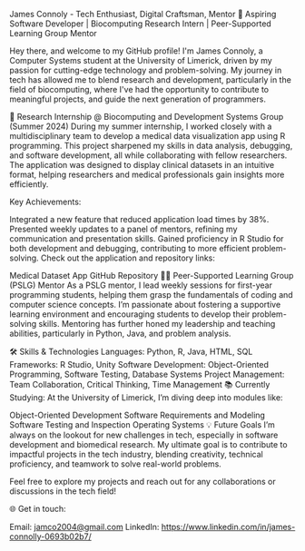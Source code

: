 James Connoly - Tech Enthusiast, Digital Craftsman, Mentor
🚀 Aspiring Software Developer | Biocomputing Research Intern | Peer-Supported Learning Group Mentor

Hey there, and welcome to my GitHub profile! I'm James Connoly, a Computer Systems student at the University of Limerick, driven by my passion for cutting-edge technology and problem-solving. My journey in tech has allowed me to blend research and development, particularly in the field of biocomputing, where I've had the opportunity to contribute to meaningful projects, and guide the next generation of programmers.

🔬 Research Internship @ Biocomputing and Development Systems Group (Summer 2024)
During my summer internship, I worked closely with a multidisciplinary team to develop a medical data visualization app using R programming. This project sharpened my skills in data analysis, debugging, and software development, all while collaborating with fellow researchers. The application was designed to display clinical datasets in an intuitive format, helping researchers and medical professionals gain insights more efficiently.

Key Achievements:

Integrated a new feature that reduced application load times by 38%.
Presented weekly updates to a panel of mentors, refining my communication and presentation skills.
Gained proficiency in R Studio for both development and debugging, contributing to more efficient problem-solving.
Check out the application and repository links:

Medical Dataset App
GitHub Repository
👨‍🏫 Peer-Supported Learning Group (PSLG) Mentor
As a PSLG mentor, I lead weekly sessions for first-year programming students, helping them grasp the fundamentals of coding and computer science concepts. I’m passionate about fostering a supportive learning environment and encouraging students to develop their problem-solving skills. Mentoring has further honed my leadership and teaching abilities, particularly in Python, Java, and problem analysis.

🛠 Skills & Technologies
Languages: Python, R, Java, HTML, SQL
Frameworks: R Studio, Unity
Software Development: Object-Oriented Programming, Software Testing, Database Systems
Project Management: Team Collaboration, Critical Thinking, Time Management
📚 Currently Studying:
At the University of Limerick, I’m diving deep into modules like:

Object-Oriented Development
Software Requirements and Modeling
Software Testing and Inspection
Operating Systems
💡 Future Goals
I’m always on the lookout for new challenges in tech, especially in software development and biomedical research. My ultimate goal is to contribute to impactful projects in the tech industry, blending creativity, technical proficiency, and teamwork to solve real-world problems.

Feel free to explore my projects and reach out for any collaborations or discussions in the tech field!

🌐 Get in touch:

Email: jamco2004@gmail.com
LinkedIn: https://www.linkedin.com/in/james-connolly-0693b02b7/
